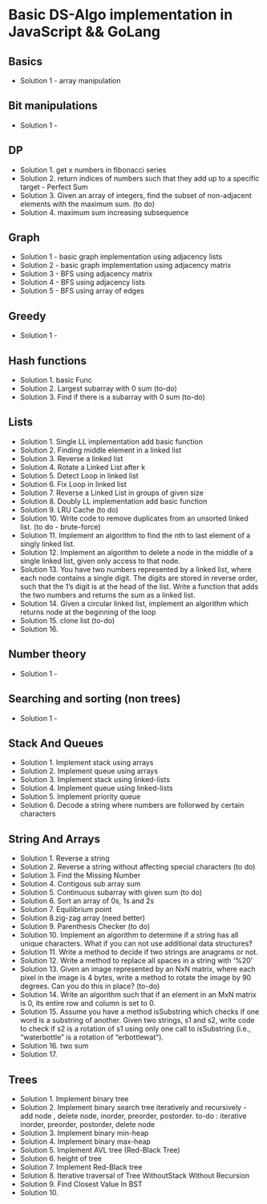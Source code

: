 # Basic DS-Algo implementation in JavaScript && GoLang

## Basics

* Solution 1 - array manipulation

## Bit manipulations

* Solution 1 - 

## DP

* Solution 1. get x numbers in fibonacci series
* Solution 2. return indices of numbers such that they add up to a specific target - Perfect Sum
* Solution 3. Given an array of integers, find the subset of non-adjacent elements with the maximum sum. (to do)
* Solution 4. maximum sum increasing subsequence

## Graph

* Solution 1 - basic graph implementation using adjacency lists
* Solution 2 - basic graph implementation using adjacency matrix
* Solution 3 - BFS using adjacency matrix
* Solution 4 - BFS using adjacency lists
* Solution 5 - BFS using array of edges

## Greedy

* Solution 1 - 

## Hash functions

* Solution 1. basic Func
* Solution 2. Largest subarray with 0 sum (to-do)
* Solution 3. Find if there is a subarray with 0 sum (to-do)

## Lists

* Solution 1. Single LL implementation add basic function
* Solution 2. Finding middle element in a linked list
* Solution 3. Reverse a linked list
* Solution 4. Rotate a Linked List after k
* Solution 5. Detect Loop in linked list
* Solution 6. Fix Loop in linked list
* Solution 7. Reverse a Linked List in groups of given size
* Solution 8. Doubly LL implementation add basic function
* Solution 9. LRU Cache (to do)
* Solution 10. Write code to remove duplicates from an unsorted linked list. (to do - brute-force)
* Solution 11. Implement an algorithm to find the nth to last element of a singly linked list.
* Solution 12. Implement an algorithm to delete a node in the middle of a single linked list, given only access to that node.
* Solution 13. You have two numbers represented by a linked list, where each node contains a single digit. The digits are stored in reverse order, such that the 1’s digit is at the head of the list. Write a function that adds the two numbers and returns the sum as a linked
list.
* Solution 14. Given a circular linked list, implement an algorithm which returns node at the beginning of the loop
* Solution 15. clone list (to-do)
* Solution 16. 

## Number theory

* Solution 1 - 

## Searching and sorting (non trees)

* Solution 1 - 

## Stack And Queues

* Solution 1. Implement stack using arrays
* Solution 2. Implement queue using arrays
* Solution 3. Implement stack using linked-lists
* Solution 4. Implement queue using linked-lists
* Solution 5. Implement priority queue
* Solution 6. Decode a string where numbers are follorwed by certain characters

## String And Arrays

* Solution 1. Reverse a string
* Solution 2. Reverse a string without affecting special characters (to do)
* Solution 3. Find the Missing Number
* Solution 4. Contigous sub array sum
* Solution 5. Continuous subarray with given sum (to do)
* Solution 6. Sort an array of 0s, 1s and 2s
* Solution 7. Equilibrium point
* Solution 8.zig-zag array (need better)
* Solution 9. Parenthesis Checker (to do)
* Solution 10. Implement an algorithm to determine if a string has all unique characters. What if you can not use additional data structures?
* Solution 11. Write a method to decide if two strings are anagrams or not.
* Solution 12. Write a method to replace all spaces in a string with ‘%20’
* Solution 13. Given an image represented by an NxN matrix, where each pixel in the image is 4 bytes, write a method to rotate the image by 90 degrees. Can you do this in place? (to-do)
* Solution 14. Write an algorithm such that if an element in an MxN matrix is 0, its entire row and column is set to 0.
* Solution 15. Assume you have a method isSubstring which checks if one word is a substring of another. Given two strings, s1 and s2, write code to check if s2 is a rotation of s1 using only one call to isSubstring (i.e., “waterbottle” is a rotation of “erbottlewat”).
* Solution 16. two sum
* Solution 17. 

## Trees

* Solution 1. Implement binary tree
* Solution 2. Implement binary search tree iteratively and recursively - add node , delete node, inorder, preorder, postorder. to-do : iterative  inorder, preorder, postorder, delete node
* Solution 3. Implement binary min-heap
* Solution 4. Implement binary max-heap
* Solution 5. Implement AVL tree (Red-Black Tree)
* Solution 6. height of tree
* Solution 7. Implement Red-Black tree
* Solution 8. Iterative traversal of Tree WithoutStack Without Recursion
* Solution 9. Find Closest Value In BST
* Solution 10. 
